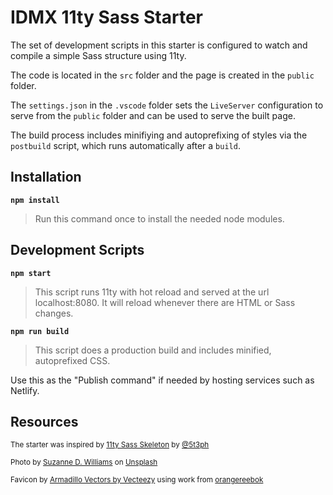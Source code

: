 # IDMX 11ty Sass Starter

The set of development scripts in this starter is configured to watch and compile a simple Sass structure using 11ty.

The code is located in the `src` folder and the page is created in the `public` folder.

The `settings.json` in the `.vscode` folder sets the `LiveServer` configuration to serve from the `public` folder and can be used to serve the built page.

The build process includes minifiying and autoprefixing of styles via the `postbuild` script, which runs automatically after a `build`.

## Installation

**`npm install`**

>Run this command once to install the needed node modules.

## Development Scripts

**`npm start`**

> This script runs 11ty with hot reload and served at the url localhost:8080. It will reload whenever there are HTML or Sass changes.

**`npm run build`**

> This script does a production build and includes minified, autoprefixed CSS.

Use this as the "Publish command" if needed by hosting services such as Netlify.

## Resources

<small>The starter was inspired by [11ty Sass Skeleton](https://github.com/5t3ph/11ty-sass-skeleton) by [@5t3ph](https://twitter.com/5t3ph)

Photo by [Suzanne D. Williams](https://unsplash.com/@scw1217?utm_source=unsplash&utm_medium=referral&utm_content=creditCopyText) on [Unsplash](https://unsplash.com/s/photos/armadillo?utm_source=unsplash&utm_medium=referral&utm_content=creditCopyText)

Favicon by [Armadillo Vectors by Vecteezy](https://www.vecteezy.com/free-vector/armadillo) using work from [orangereebok](https://www.vecteezy.com/members/orangereebok)</small>
